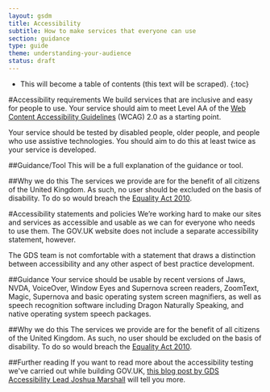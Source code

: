 ```yaml
---
layout: gsdm
title: Accessibility
subtitle: How to make services that everyone can use
section: guidance
type: guide
theme: understanding-your-audience
status: draft
---
```


* This will become a table of contents (this text will be scraped).
{:toc}


#Accessibility requirements
We build services that are inclusive and easy for people to use. Your service should aim to meet Level AA of the [Web Content Accessibility Guidelines](http://www.w3.org/TR/WCAG/) (WCAG) 2.0 as a starting point.

Your service should be tested by disabled people, older people, and people who use assistive technologies. You should aim to do this at least twice as your service is developed.

##Guidance/Tool
This will be a full explanation of the guidance or tool.

##Why we do this
The services we provide are for the benefit of all citizens of the United Kingdom. As such, no user should be excluded on the basis of disability. To do so would breach the [Equality Act 2010](http://www.legislation.gov.uk/ukpga/2010/15/contents).


#Accessibility statements and policies
We’re working hard to make our sites and services as accessible and usable as we can for everyone who needs to use them. The GOV.UK website does not include a separate accessibility statement, however.

The GDS team is not comfortable with a statement that draws a distinction between accessibility and any other aspect of best practice development.

##Guidance
Your service should be usable by recent versions of Jaws, NVDA, VoiceOver, Window Eyes and Supernova screen readers, ZoomText, Magic, Supernova and basic operating system screen magnifiers, as well as speech recognition software including Dragon Naturally Speaking, and native operating system speech packages.

##Why we do this
The services we provide are for the benefit of all citizens of the United Kingdom. As such, no user should be excluded on the basis of disability. To do so would breach the [Equality Act 2010](http://www.legislation.gov.uk/ukpga/2010/15/contents).

##Further reading
If you want to read more about the accessibility testing we've carried out while building GOV.UK, [this blog post by GDS Accessibility Lead Joshua Marshall](http://digital.cabinetoffice.gov.uk/2012/01/20/user-testing-accessibility/) will tell you more.